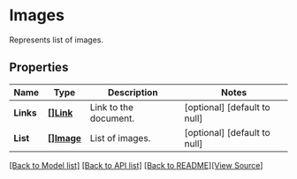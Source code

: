 # Images
Represents list of images.

## Properties
Name | Type | Description | Notes
------------ | ------------- | ------------- | -------------
**Links** | [**[]Link**](Link.md) | Link to the document. | [optional] [default to null]
**List** | [**[]Image**](Image.md) | List of images. | [optional] [default to null]

[[Back to Model list]](../README.md#documentation-for-models) [[Back to API list]](../README.md#documentation-for-api-endpoints) [[Back to README]](../README.md)[[View Source]](../images.go)


